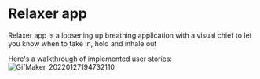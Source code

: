 # Relaxer app
 
 Relaxer app is a loosening up breathing application with a visual chief to let you know when to take in, hold and inhale out



Here's a walkthrough of implemented user stories:
![GifMaker_20220127194732110](https://user-images.githubusercontent.com/59550990/151467501-7f19d6da-1665-4172-8e43-e1588f750788.gif)
